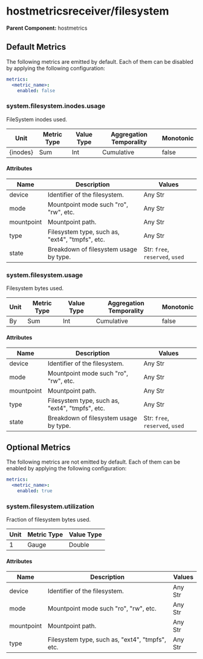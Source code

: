 [comment]: <> (Code generated by mdatagen. DO NOT EDIT.)

# hostmetricsreceiver/filesystem

**Parent Component:** hostmetrics

## Default Metrics

The following metrics are emitted by default. Each of them can be disabled by applying the following configuration:

```yaml
metrics:
  <metric_name>:
    enabled: false
```

### system.filesystem.inodes.usage

FileSystem inodes used.

| Unit | Metric Type | Value Type | Aggregation Temporality | Monotonic |
| ---- | ----------- | ---------- | ----------------------- | --------- |
| {inodes} | Sum | Int | Cumulative | false |

#### Attributes

| Name | Description | Values |
| ---- | ----------- | ------ |
| device | Identifier of the filesystem. | Any Str |
| mode | Mountpoint mode such "ro", "rw", etc. | Any Str |
| mountpoint | Mountpoint path. | Any Str |
| type | Filesystem type, such as, "ext4", "tmpfs", etc. | Any Str |
| state | Breakdown of filesystem usage by type. | Str: ``free``, ``reserved``, ``used`` |

### system.filesystem.usage

Filesystem bytes used.

| Unit | Metric Type | Value Type | Aggregation Temporality | Monotonic |
| ---- | ----------- | ---------- | ----------------------- | --------- |
| By | Sum | Int | Cumulative | false |

#### Attributes

| Name | Description | Values |
| ---- | ----------- | ------ |
| device | Identifier of the filesystem. | Any Str |
| mode | Mountpoint mode such "ro", "rw", etc. | Any Str |
| mountpoint | Mountpoint path. | Any Str |
| type | Filesystem type, such as, "ext4", "tmpfs", etc. | Any Str |
| state | Breakdown of filesystem usage by type. | Str: ``free``, ``reserved``, ``used`` |

## Optional Metrics

The following metrics are not emitted by default. Each of them can be enabled by applying the following configuration:

```yaml
metrics:
  <metric_name>:
    enabled: true
```

### system.filesystem.utilization

Fraction of filesystem bytes used.

| Unit | Metric Type | Value Type |
| ---- | ----------- | ---------- |
| 1 | Gauge | Double |

#### Attributes

| Name | Description | Values |
| ---- | ----------- | ------ |
| device | Identifier of the filesystem. | Any Str |
| mode | Mountpoint mode such "ro", "rw", etc. | Any Str |
| mountpoint | Mountpoint path. | Any Str |
| type | Filesystem type, such as, "ext4", "tmpfs", etc. | Any Str |
